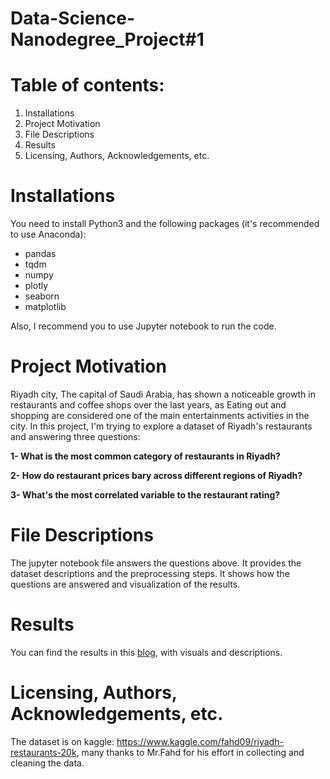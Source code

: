# Data-Science-Nanodegree_Project#1
# Table of contents:
1. Installations
2. Project Motivation
3. File Descriptions
4. Results
5. Licensing, Authors, Acknowledgements, etc.

# Installations
You need to install Python3 and the following packages (it's recommended to use Anaconda):
- pandas
- tqdm
- numpy
- plotly
- seaborn
- matplotlib

Also, I recommend you to use Jupyter notebook to run the code.
# Project Motivation

Riyadh city, The capital of Saudi Arabia, has shown a noticeable growth in restaurants and coffee shops over the last years, as Eating out and shopping are considered one of the main entertainments activities in the city.
In this project, I'm trying to explore a dataset of Riyadh's restaurants and answering three questions:

**1- What is the most common category of restaurants in Riyadh?**

**2- How do restaurant prices bary across different regions of Riyadh?**

**3- What's the most correlated variable to the restaurant rating?**

# File Descriptions

The jupyter notebook file answers the questions above. It provides the dataset descriptions and the preprocessing steps. It shows how the questions are answered and visualization of the results.

# Results
You can find the results in this [blog](https://medium.com/@lamyamoib/an-overview-of-foursquare-data-of-riyadh-restaurants-ed82db277d9b), with visuals and descriptions.

# Licensing, Authors, Acknowledgements, etc.

The dataset is on kaggle: https://www.kaggle.com/fahd09/riyadh-restaurants-20k, many thanks to Mr.Fahd for his effort in collecting and cleaning the data.
